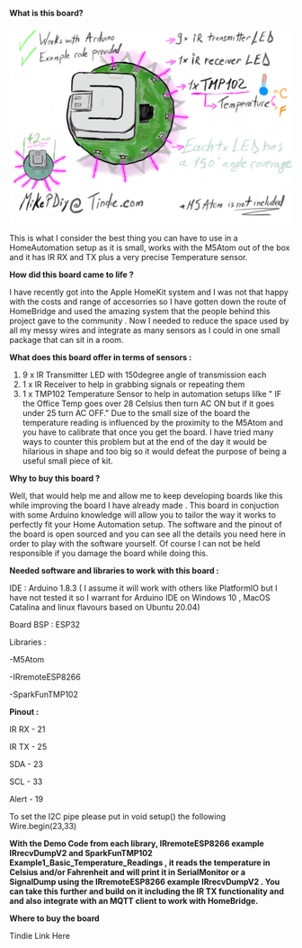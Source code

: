 <b>What is this board?</b>

![](images/atomir.PNG)


This is what I consider the best thing you can have to use in a HomeAutomation setup as it is small, works with the M5Atom out of the box and it has IR RX and TX plus a very precise Temperature sensor. 

<b>How did this board came to life ?</b>

I have recently got into the Apple HomeKit system and I was not that happy with the costs and range of accesorries so I have gotten down the route of HomeBridge and used the amazing system that the people behind this project gave to the community . 
Now I needed to reduce the space used by all my messy wires and integrate as many sensors as I could in one small package that can sit in a room.

<b>What does this board offer in terms of sensors : </b>

1. 9 x IR Transmitter LED with 150degree angle of transmission each 
2. 1 x IR Receiver to help in grabbing signals or repeating them
3. 1 x TMP102 Temperature Sensor to help in automation setups lilke " IF the Office Temp goes over 28 Celsius then turn AC ON but if it goes under 25 turn AC OFF." Due to the small size of the board the temperature reading is influenced by the proximity to the M5Atom and you have to calibrate that once you get the board. I have tried many ways to counter this problem but at the end of the day it would be hilarious in shape and too big so it would defeat the purpose of being a useful small piece of kit.

<b>Why to buy this board ? </b>

Well, that would help me and allow me to keep developing boards like this while improving the board I have already made . 
This board in conjuction with some Arduino knowledge will allow you to tailor the way it works to perfectly fit your Home Automation setup.
The software and the pinout of the board is open sourced and you can see all the details you need here in order to play with the software yourself. 
Of course I can not be held responsible if you damage the board while doing this.

<b> Needed software and libraries to work with this board : </b>

IDE : Arduino 1.8.3 ( I assume it will work with others like PlatformIO but I have not tested it so I warrant for Arduino IDE on Windows 10 , MacOS Catalina and linux flavours based on Ubuntu 20.04)

Board BSP : ESP32

Libraries : 

-M5Atom

-IRremoteESP8266

-SparkFunTMP102

<b>Pinout :</b>

IR RX - 21

IR TX - 25

SDA - 23

SCL - 33

Alert - 19

To set the I2C pipe please put in void setup() the following Wire.begin(23,33) 


<b> With the Demo Code from each library, IRremoteESP8266 example IRrecvDumpV2 and SparkFunTMP102 Example1_Basic_Temperature_Readings , it reads the temperature in Celsius and/or Fahrenheit and will print it in SerialMonitor or a SignalDump using the IRremoteESP8266 example IRrecvDumpV2 . You can take this further and build on it including the IR TX functionality and and also integrate with an MQTT client to work with HomeBridge. </b>

<b> Where to buy the board </b>

Tindie Link Here
